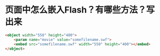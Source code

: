 # 页面中怎么嵌入Flash？有哪些方法？写出来

```html
<object width="550" height="400">
	<param name="movie" value="somefilename.swf">
	<embed src="somefilename.swf" width="550" height="400"></embed>
</object>
```